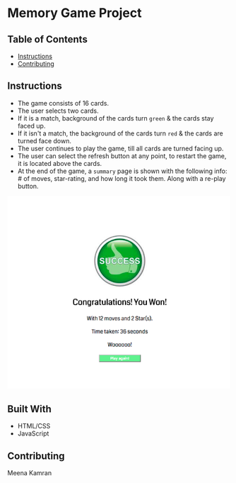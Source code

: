# Memory Game Project

## Table of Contents

* [Instructions](#instructions)
* [Contributing](#contributing)

## Instructions

 * The game consists of 16 cards.
 * The user selects two cards.
 * If it is a match, background of the cards turn `green` & the cards stay faced up.
 * If it isn't a match, the background of the cards turn `red` & the cards are turned face down.
 * The user continues to play the game, till all cards are turned facing up.
 * The user can select the refresh button at any point, to restart the game, it is located above the cards.
 * At the end of the game, a `summary` page is shown with the following info: # of moves, star-rating, and how long it took them. Along with a re-play button.

 ![alt text](img/SummaryPage.png "Summary Page")

## Built With

* HTML/CSS
* JavaScript

## Contributing
Meena Kamran
